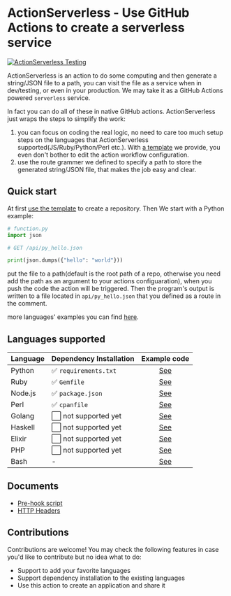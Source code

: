 # ActionServerless - Use GitHub Actions to create a serverless service

[![ActionServerless Testing](https://github.com/gitx-io/ActionServerless/workflows/Test%20run%20funcs/badge.svg)](https://github.com/gitx-io/ActionServerless/blob/master/.github/workflows/test_run_funcs.yml)

ActionServerless is an action to do some computing and then generate a string/JSON file to a path, you can visit the file as a service when in dev/testing, or even in your production. We may take it as a GitHub Actions powered `serverless` service.

In fact you can do all of these in native GitHub actions. ActionServerless just wraps the steps to simplify the work:

1. you can focus on coding the real logic, no need to care too much setup steps on the languages that ActionServerless supported(JS/Ruby/Python/Perl etc.). With [a template](https://github.com/gitx-io/ActionServerless-template) we provide, you even don't bother to edit the action workflow configuration.
2. use the route grammer we defined to specify a path to store the generated string/JSON file, that makes the job easy and clear.

## Quick start

At first [use the template](https://github.com/gitx-io/ActionServerless-template/generate) to create a repository. Then We start with a Python example:

```python
# function.py
import json

# GET /api/py_hello.json

print(json.dumps({"hello": "world"}))
```

put the file to a path(default is the root path of a repo, otherwise you need add the path as an argument to your actions configuaration),  when you push the code the action will be triggered. Then the program's output is written to a file located in `api/py_hello.json` that you defined as a route in the comment.

more languages' examples you can find [here](https://github.com/gitx-io/ActionServerless/tree/master/test/func_samples).

## Languages supported

| Language      | Dependency Installation | Example code                                                                               |
| ------------- | -------------         | :------------:                                                                               |
| Python        | ✅ `requirements.txt`   | [See](https://github.com/gitx-io/ActionServerless/blob/master/test/func_samples/function.py)      |
| Ruby          | ✅ `Gemfile`            | [See](https://github.com/gitx-io/ActionServerless/blob/master/test/func_samples/function.rb)      |
| Node.js       | ✅ `package.json`       | [See](https://github.com/gitx-io/ActionServerless/blob/master/test/func_samples/function.js)      |
| Perl          | ✅ `cpanfile`           | [See](https://github.com/gitx-io/ActionServerless/blob/master/test/func_samples/function.pl)      |
| Golang        | ⬜️ not supported yet    | [See](https://github.com/gitx-io/ActionServerless/blob/master/test/func_samples/function.go)      |
| Haskell       | ⬜️ not supported yet    | [See](https://github.com/gitx-io/ActionServerless/blob/master/test/func_samples/function.hs)      |
| Elixir        | ⬜️ not supported yet    | [See](https://github.com/gitx-io/ActionServerless/blob/master/test/func_samples/function.exs)     |
| PHP           | ⬜️ not supported yet    | [See](https://github.com/gitx-io/ActionServerless/blob/master/test/func_samples/function.php)     |
| Bash          | -                       | [See](https://github.com/gitx-io/ActionServerless/blob/master/test/func_samples/function.sh) |

## Documents

* [Pre-hook script](https://github.com/gitx-io/ActionServerless/wiki/Pre-hook-script)
* [HTTP Headers](https://github.com/gitx-io/ActionServerless/wiki/HTTP-Headers)

## Contributions

Contributions are welcome! You may check the following features in case you'd like to contribute but no idea what to do:

* Support to add your favorite languages
* Support dependency installation to the existing languages
* Use this action to create an application and share it

